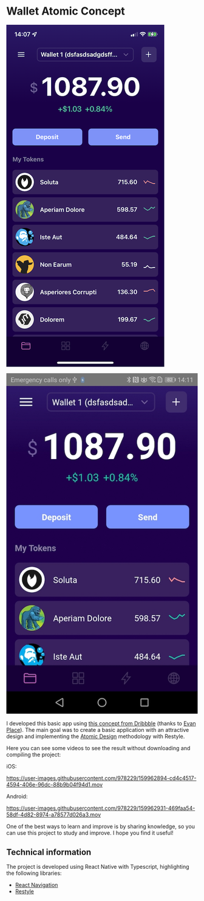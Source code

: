 # Wallet Atomic Concept

![Wallet Atomic Concept iOS](/assets/images/ios-1-900.png)

![Wallet Atomic Concept Android](/assets/images/android-1-900.jpg)

I developed this basic app using [this concept from Dribbble] (thanks to [Evan Place]). The main goal was to create a basic application with an attractive design and implementing the [Atomic Design] methodology with Restyle.

Here you can see some videos to see the result without downloading and compiling the project:

iOS:

https://user-images.githubusercontent.com/978229/159962894-cd4c4517-4594-406e-96dc-88b9b04f94d1.mov

Android:

https://user-images.githubusercontent.com/978229/159962931-469faa54-58df-4d82-8974-a78577d026a3.mov

One of the best ways to learn and improve is by sharing knowledge, so you can use this project to study and improve. I hope you find it useful!

## Technical information

The project is developed using React Native with Typescript, highlighting the following libraries:

- [React Navigation]
- [Restyle]

[this concept from Dribbble]: https://dribbble.com/shots/17580394-Solana-Wallet
[Evan Place]: https://dribbble.com/evanplace
[Atomic Design]: https://bradfrost.com/blog/post/atomic-web-design/
[React Navigation]: https://reactnavigation.org
[Restyle]: https://github.com/Shopify/restyle
